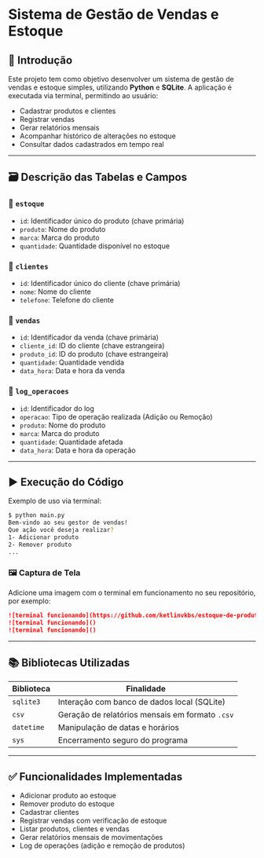 # Sistema de Gestão de Vendas e Estoque

## 📌 Introdução

Este projeto tem como objetivo desenvolver um sistema de gestão de vendas e estoque simples, utilizando **Python** e **SQLite**. A aplicação é executada via terminal, permitindo ao usuário:

- Cadastrar produtos e clientes  
- Registrar vendas  
- Gerar relatórios mensais  
- Acompanhar histórico de alterações no estoque  
- Consultar dados cadastrados em tempo real  

---

## 🗃️ Descrição das Tabelas e Campos

### 🧾 `estoque`

- `id`: Identificador único do produto (chave primária)  
- `produto`: Nome do produto  
- `marca`: Marca do produto  
- `quantidade`: Quantidade disponível no estoque  

### 👤 `clientes`

- `id`: Identificador único do cliente (chave primária)  
- `nome`: Nome do cliente  
- `telefone`: Telefone do cliente  

### 🛒 `vendas`

- `id`: Identificador da venda (chave primária)  
- `cliente_id`: ID do cliente (chave estrangeira)  
- `produto_id`: ID do produto (chave estrangeira)  
- `quantidade`: Quantidade vendida  
- `data_hora`: Data e hora da venda  

### 📄 `log_operacoes`

- `id`: Identificador do log  
- `operacao`: Tipo de operação realizada (Adição ou Remoção)  
- `produto`: Nome do produto  
- `marca`: Marca do produto  
- `quantidade`: Quantidade afetada  
- `data_hora`: Data e hora da operação  

---

## ▶️ Execução do Código

Exemplo de uso via terminal:

```bash
$ python main.py
Bem-vindo ao seu gestor de vendas!
Que ação você deseja realizar?
1- Adicionar produto
2- Remover produto
...
```

### 🖼️ Captura de Tela

Adicione uma imagem com o terminal em funcionamento no seu repositório, por exemplo:

```markdown
![terminal funcionando](https://github.com/ketlinvkbs/estoque-de-produtos-e-relat-rio-de-vendas/blob/main/Captura%20de%20tela%202025-04-11%20182648.png)
![terminal funcionando]()
![terminal funcionando]()
```

---

## 📚 Bibliotecas Utilizadas

| Biblioteca | Finalidade |
|-----------|------------|
| `sqlite3` | Interação com banco de dados local (SQLite) |
| `csv`     | Geração de relatórios mensais em formato `.csv` |
| `datetime`| Manipulação de datas e horários |
| `sys`     | Encerramento seguro do programa |

---

## ✅ Funcionalidades Implementadas

- Adicionar produto ao estoque  
- Remover produto do estoque  
- Cadastrar clientes  
- Registrar vendas com verificação de estoque  
- Listar produtos, clientes e vendas  
- Gerar relatórios mensais de movimentações  
- Log de operações (adição e remoção de produtos)  
